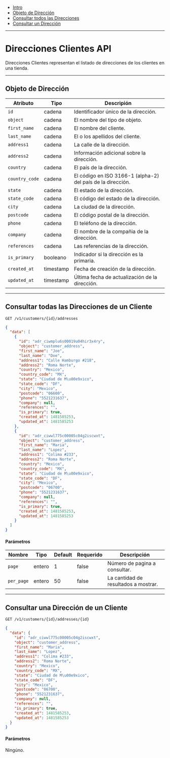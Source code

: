 - [Intro](#intro)
- [Objeto de Dirección](#objeto-de-direccion)
- [Consultar todos las Direcciones](#consultar-todas-las-direcciones)
- [Consultar un Dirección](#consultar-una-direccion)

***

<a name="intro"></a>
# Direcciones Clientes API

Direcciones Clientes representan el listado de direcciones de los clientes en una tienda.

---

<a name="objeto-de-direccion"></a>
## Objeto de Dirección

| Atributo            | Tipo      | Descripión                                                           |
|-------------------- |-----------|----------------------------------------------------------------------|
| `id`                | cadena    | Identificador único de la dirección.                                 |
| `object`            | cadena    | El nombre del tipo de objeto.                                        |
| `first_name`        | cadena    | El nombre del cliente.                                               |
| `last_name`         | cadena    | El o los apellidos del cliente.                                      |
| `address1`          | cadena    | La calle de la dirección.                                            |
| `address2`          | cadena    | Información adicional sobre la dirección.                            |
| `country`           | cadena    | El país de la dirección.                                             |
| `country_code`      | cadena    | El código en ISO 3166-1 (alpha-2) del país de la dirección.          |
| `state`             | cadena    | El estado de la dirección.                                           |
| `state_code`        | cadena    | El código del estado de la dirección.                                |
| `city`              | cadena    | La ciudad de la dirección.                                           |
| `postcode`          | cadena    | El código postal de la dirección.                                    |
| `phone`             | cadena    | El teléfono de la dirección.                                         |
| `company`           | cadena    | El nombre de la compañia de la dirección.                            |
| `references`        | cadena    | Las referencias de la dirección.                                     |
| `is_primary`        | booleano  | Indicador si la dirección es la primaria.                            |
| `created_at`        | timestamp | Fecha de creación de la dirección.                                   |
| `updated_at`        | timestamp | Última fecha de actualización de la dirección.                       |

---

<a name="consultar-todas-las-direcciones"></a>
## Consultar todas las Direcciones de un Cliente

```
GET /v1/customers/{id}/addresses
```

```json
{
  "data": [
    {
      "id": "adr_ciwmplu6s00019u04hir3x4ry",
      "object": "customer_address",
      "first_name": "Joe",
      "last_name": "Doe",
      "address1": "Calle Hamburgo #218",
      "address2": "Roma Norte",
      "country": "Mexico",
      "country_code": "MX",
      "state": "Ciudad de M\u00e9xico",
      "state_code": "DF",
      "city": "Mexico",
      "postcode": "06600",
      "phone": "5521231637",
      "company": null,
      "references": "",
      "is_primary": true,
      "created_at": 1481585253,
      "updated_at": 1481585253
    },
    {
      "id": "adr_ciwwl775c00005c04g2iscwxt",
      "object": "customer_address",
      "first_name": "Maria",
      "last_name": "Lopez",
      "address1": "Colima #233",
      "address2": "Roma Norte",
      "country": "Mexico",
      "country_code": "MX",
      "state": "Ciudad de M\u00e9xico",
      "state_code": "DF",
      "city": "Mexico",
      "postcode": "06700",
      "phone": "5521231637",
      "company": null,
      "references": "",
      "is_primary": true,
      "created_at": 1481585253,
      "updated_at": 1481585253
    }
  ]
}
```

#### Parámetros

| Nombre     | Tipo   | Default | Requerido | Descripción                          |
|------------|--------|---------|-----------|--------------------------------------|
| `page`     | entero | 1       | false     | Número de pagina a consultar.        |
| `per_page` | entero | 50      | false     | La cantidad de resultados a mostrar. |

---

<a name="consultar-una-direccion"></a>
## Consultar una Dirección de un Cliente

```
GET /v1/customers/{id}/addresses/{id}
```

```json
{
  "data": {
    "id": "adr_ciwwl775c00005c04g2iscwxt",
    "object": "customer_address",
    "first_name": "Maria",
    "last_name": "Lopez",
    "address1": "Colima #233",
    "address2": "Roma Norte",
    "country": "Mexico",
    "country_code": "MX",
    "state": "Ciudad de M\u00e9xico",
    "state_code": "DF",
    "city": "Mexico",
    "postcode": "06700",
    "phone": "5521231637",
    "company": null,
    "references": "",
    "is_primary": true,
    "created_at": 1481585253,
    "updated_at": 1481585253
  }
}
```

#### Parámetros

Ningúno.
